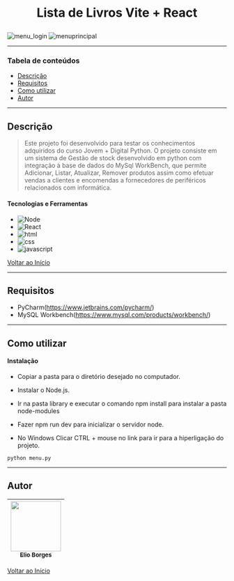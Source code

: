 
# <p align="center">Lista de Livros Vite + React</p>
 
![menu_login](https://github.com/user-attachments/assets/114d06f6-38bb-4af5-bc2e-b99528276d49)
![menuprincipal](https://user-images.githubusercontent.com/92939227/194332276-d6d9c74b-bec6-4024-ab76-ab22de2f48d6.png)

---

### Tabela de conteúdos

- [Descrição](#descrição)
- [Requisitos](#requisitos)
- [Como utilizar](#Como-utilizar)
- [Autor](#autor)

---

## Descrição

> Este projeto foi desenvolvido para testar os conhecimentos adquiridos do curso Jovem + Digital Python.
> O projeto consiste em um sistema de Gestão de stock desenvolvido em python com integração à base de dados do MySql WorkBench, que permite Adicionar, Listar, Atualizar, Remover produtos assim como efetuar vendas a clientes e encomendas a fornecedores de periféricos relacionados com informática.

#### Tecnologias e Ferramentas

- ![Node](https://img.shields.io/badge/python-3670A0?style=for-the-badge&logo=python&logoColor=ffdd54)
- ![React](https://user-images.githubusercontent.com/92939227/224503140-d34b9946-02a0-40c2-b003-c1f6e706e8e8.jpg)
- ![html](https://img.shields.io/badge/pycharm-143?style=for-the-badge&logo=pycharm&logoColor=black&color=black&labelColor=green)
- ![css](https://img.shields.io/badge/pycharm-143?style=for-the-badge&logo=pycharm&logoColor=black&color=black&labelColor=green)
- ![javascript](https://img.shields.io/badge/pycharm-143?style=for-the-badge&logo=pycharm&logoColor=black&color=black&labelColor=green)

[Voltar ao Início](#Gestor-de-Stock-Informático)

---

## Requisitos
- PyCharm(https://www.jetbrains.com/pycharm/)
- MySQL Workbench(https://www.mysql.com/products/workbench/)
---

## Como utilizar

#### Instalação
- <p>Copiar a pasta para o diretório desejado no computador.</p>
- <p>Instalar o Node.js.</p>
- <p>Ir na pasta library e executar o comando npm install para instalar a pasta node-modules</p>
- <p>Fazer npm run dev para inicializar o servidor node.</p>
- <p>No Windows Clicar CTRL + mouse no link para ir para a hiperligação do projeto.</p>
`python menu.py`

---


## Autor

[<img src="https://avatars.githubusercontent.com/u/92939227?s=96&v=4" width=115> <br> <sub> Elio Borges </sub>](https://github.com/Xremix34)|
| :---: |

[Voltar ao Início](#Gestor-de-Stock-Informático)

